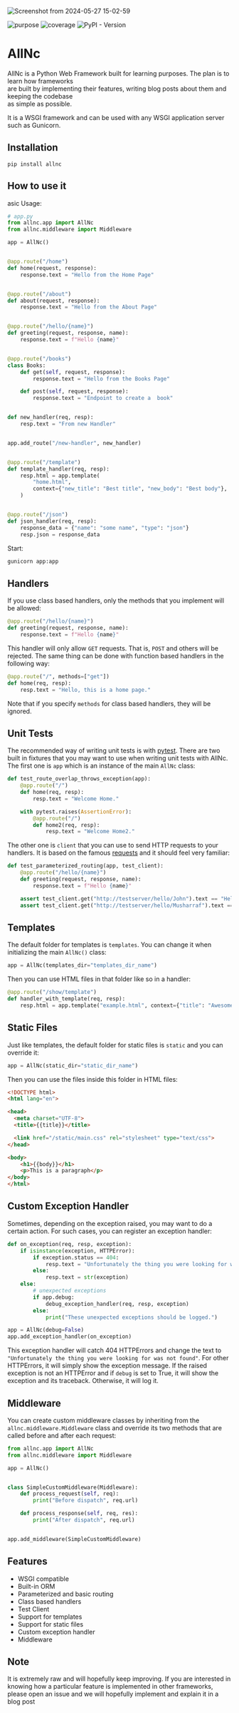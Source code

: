 ![Screenshot from 2024-05-27 15-02-59](https://github.com/themusharraf/allnc/assets/122869450/859d4911-8e2b-45d3-af78-ff64cd51ff4a)       
  
 
![purpose](https://img.shields.io/badge/purpose-learning-green.svg) ![coverage](https://img.shields.io/badge/coverage-100-green)   ![PyPI - Version](https://img.shields.io/pypi/v/allnc)      
  
# AllNc          
  
AllNc is a Python Web Framework built for learning purposes. The plan is to learn how frameworks  
are built by implementing their features, writing blog posts about them and keeping the codebase  
as simple as possible.

It is a WSGI framework and can be used with any WSGI application server such as Gunicorn.

    
## Installation

```shell
pip install allnc
```
   
   
## How to use it
asic Usage:
 
```python
# app.py
from allnc.app import AllNc
from allnc.middleware import Middleware

app = AllNc()


@app.route("/home")
def home(request, response):
    response.text = "Hello from the Home Page"


@app.route("/about")
def about(request, response):
    response.text = "Hello from the About Page"


@app.route("/hello/{name}")
def greeting(request, response, name):
    response.text = f"Hello {name}"


@app.route("/books")
class Books:
    def get(self, request, response):
        response.text = "Hello from the Books Page"

    def post(self, request, response):
        response.text = "Endpoint to create a  book"


def new_handler(req, resp):
    resp.text = "From new Handler"


app.add_route("/new-handler", new_handler)


@app.route("/template")
def template_handler(req, resp):
    resp.html = app.template(
        "home.html",
        context={"new_title": "Best title", "new_body": "Best body"},
    )


@app.route("/json")
def json_handler(req, resp):
    response_data = {"name": "some name", "type": "json"}
    resp.json = response_data

```

Start:

```bash
gunicorn app:app
```

## Handlers

If you use class based handlers, only the methods that you implement will be allowed:

```python
@app.route("/hello/{name}")
def greeting(request, response, name):
    response.text = f"Hello {name}"
```

This handler will only allow `GET` requests. That is, `POST` and others will be rejected. The same thing can be done with
function based handlers in the following way:

```python
@app.route("/", methods=["get"])
def home(req, resp):
    resp.text = "Hello, this is a home page."
```

Note that if you specify `methods` for class based handlers, they will be ignored.

## Unit Tests

The recommended way of writing unit tests is with [pytest](https://docs.pytest.org/en/latest/). There are two built in fixtures
that you may want to use when writing unit tests with AllNc. The first one is `app` which is an instance of the main `AllNc` class:

```python
def test_route_overlap_throws_exception(app):
    @app.route("/")
    def home(req, resp):
        resp.text = "Welcome Home."

    with pytest.raises(AssertionError):
        @app.route("/")
        def home2(req, resp):
            resp.text = "Welcome Home2."
```

The other one is `client` that you can use to send HTTP requests to your handlers. It is based on the famous [requests](http://docs.python-requests.org/en/master/) and it should feel very familiar:

```python
def test_parameterized_routing(app, test_client):
    @app.route("/hello/{name}")
    def greeting(request, response, name):
        response.text = f"Hello {name}"

    assert test_client.get("http://testserver/hello/John").text == "Hello John"
    assert test_client.get("http://testserver/hello/Musharraf").text == "Hello Musharraf"
```



## Templates

The default folder for templates is `templates`. You can change it when initializing the main `AllNc()` class:

```python
app = AllNc(templates_dir="templates_dir_name")
```

Then you can use HTML files in that folder like so in a handler:

```python
@app.route("/show/template")
def handler_with_template(req, resp):
    resp.html = app.template("example.html", context={"title": "Awesome Framework", "body": "welcome to the future!"})
```

## Static Files

Just like templates, the default folder for static files is `static` and you can override it:

```python
app = AllNc(static_dir="static_dir_name")
```

Then you can use the files inside this folder in HTML files:

```html
<!DOCTYPE html>
<html lang="en">

<head>
  <meta charset="UTF-8">
  <title>{{title}}</title>

  <link href="/static/main.css" rel="stylesheet" type="text/css">
</head>

<body>
    <h1>{{body}}</h1>
    <p>This is a paragraph</p>
</body>
</html>
```

## Custom Exception Handler

Sometimes, depending on the exception raised, you may want to do a certain action. For such cases, you can register an exception handler:

```python
def on_exception(req, resp, exception):
    if isinstance(exception, HTTPError):
        if exception.status == 404:
            resp.text = "Unfortunately the thing you were looking for was not found"
        else:
            resp.text = str(exception)
    else:
        # unexpected exceptions
        if app.debug:
            debug_exception_handler(req, resp, exception)
        else:
            print("These unexpected exceptions should be logged.")

app = AllNc(debug=False)
app.add_exception_handler(on_exception)
```

This exception handler will catch 404 HTTPErrors and change the text to `"Unfortunately the thing you were looking for was not found"`. For other HTTPErrors, it will simply
show the exception message. If the raised exception is not an HTTPError and if `debug` is set to True, it will show the exception and its traceback. Otherwise, it will log it.

## Middleware

You can create custom middleware classes by inheriting from the `allnc.middleware.Middleware` class and override its two methods
that are called before and after each request:

```python
from allnc.app import AllNc
from allnc.middleware import Middleware

app = AllNc()


class SimpleCustomMiddleware(Middleware):
    def process_request(self, req):
        print("Before dispatch", req.url)

    def process_response(self, req, res):
        print("After dispatch", req.url)


app.add_middleware(SimpleCustomMiddleware)
```


## Features

- WSGI compatible
- Built-in ORM
- Parameterized and basic routing
- Class based handlers
- Test Client
- Support for templates
- Support for static files
- Custom exception handler
- Middleware

## Note

It is extremely raw and will hopefully keep improving. If you are interested in knowing how a particular feature is implemented in other
frameworks, please open an issue and we will hopefully implement and explain it in a blog post
